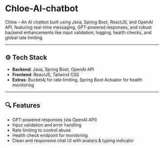 # Chloe-AI-chatbot
Chloe – An AI chatbot built using Java, Spring Boot, ReactJS, and OpenAI API, featuring real-time messaging, GPT-powered responses, and robust backend enhancements like input validation, logging, health checks, and global rate limiting.

---

## ⚙️ Tech Stack

- **Backend**: Java, Spring Boot, OpenAI API
- **Frontend**: ReactJS, Tailwind CSS
- **Extras**: Bucket4j for rate limiting, Spring Boot Actuator for health monitoring

---

## 🔍 Features
  
- GPT-powered responses (via OpenAI API)  
- Input validation and error handling  
- Rate limiting to control abuse  
- Health check endpoint for monitoring
- Clean and responsive chat UI with avatars & typing indicator
